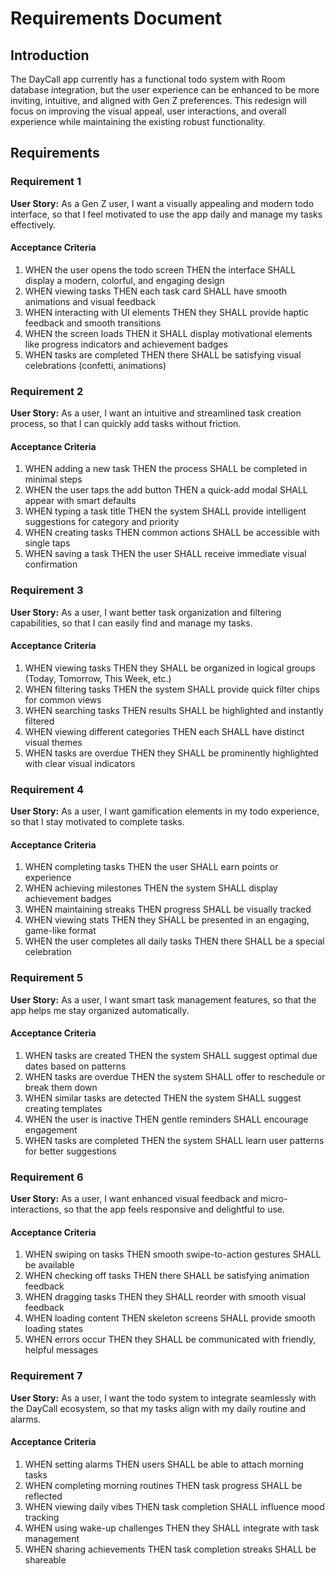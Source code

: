 # Requirements Document

## Introduction

The DayCall app currently has a functional todo system with Room database integration, but the user experience can be enhanced to be more inviting, intuitive, and aligned with Gen Z preferences. This redesign will focus on improving the visual appeal, user interactions, and overall experience while maintaining the existing robust functionality.

## Requirements

### Requirement 1

**User Story:** As a Gen Z user, I want a visually appealing and modern todo interface, so that I feel motivated to use the app daily and manage my tasks effectively.

#### Acceptance Criteria

1. WHEN the user opens the todo screen THEN the interface SHALL display a modern, colorful, and engaging design
2. WHEN viewing tasks THEN each task card SHALL have smooth animations and visual feedback
3. WHEN interacting with UI elements THEN they SHALL provide haptic feedback and smooth transitions
4. WHEN the screen loads THEN it SHALL display motivational elements like progress indicators and achievement badges
5. WHEN tasks are completed THEN there SHALL be satisfying visual celebrations (confetti, animations)

### Requirement 2

**User Story:** As a user, I want an intuitive and streamlined task creation process, so that I can quickly add tasks without friction.

#### Acceptance Criteria

1. WHEN adding a new task THEN the process SHALL be completed in minimal steps
2. WHEN the user taps the add button THEN a quick-add modal SHALL appear with smart defaults
3. WHEN typing a task title THEN the system SHALL provide intelligent suggestions for category and priority
4. WHEN creating tasks THEN common actions SHALL be accessible with single taps
5. WHEN saving a task THEN the user SHALL receive immediate visual confirmation

### Requirement 3

**User Story:** As a user, I want better task organization and filtering capabilities, so that I can easily find and manage my tasks.

#### Acceptance Criteria

1. WHEN viewing tasks THEN they SHALL be organized in logical groups (Today, Tomorrow, This Week, etc.)
2. WHEN filtering tasks THEN the system SHALL provide quick filter chips for common views
3. WHEN searching tasks THEN results SHALL be highlighted and instantly filtered
4. WHEN viewing different categories THEN each SHALL have distinct visual themes
5. WHEN tasks are overdue THEN they SHALL be prominently highlighted with clear visual indicators

### Requirement 4

**User Story:** As a user, I want gamification elements in my todo experience, so that I stay motivated to complete tasks.

#### Acceptance Criteria

1. WHEN completing tasks THEN the user SHALL earn points or experience
2. WHEN achieving milestones THEN the system SHALL display achievement badges
3. WHEN maintaining streaks THEN progress SHALL be visually tracked
4. WHEN viewing stats THEN they SHALL be presented in an engaging, game-like format
5. WHEN the user completes all daily tasks THEN there SHALL be a special celebration

### Requirement 5

**User Story:** As a user, I want smart task management features, so that the app helps me stay organized automatically.

#### Acceptance Criteria

1. WHEN tasks are created THEN the system SHALL suggest optimal due dates based on patterns
2. WHEN tasks are overdue THEN the system SHALL offer to reschedule or break them down
3. WHEN similar tasks are detected THEN the system SHALL suggest creating templates
4. WHEN the user is inactive THEN gentle reminders SHALL encourage engagement
5. WHEN tasks are completed THEN the system SHALL learn user patterns for better suggestions

### Requirement 6

**User Story:** As a user, I want enhanced visual feedback and micro-interactions, so that the app feels responsive and delightful to use.

#### Acceptance Criteria

1. WHEN swiping on tasks THEN smooth swipe-to-action gestures SHALL be available
2. WHEN checking off tasks THEN there SHALL be satisfying animation feedback
3. WHEN dragging tasks THEN they SHALL reorder with smooth visual feedback
4. WHEN loading content THEN skeleton screens SHALL provide smooth loading states
5. WHEN errors occur THEN they SHALL be communicated with friendly, helpful messages

### Requirement 7

**User Story:** As a user, I want the todo system to integrate seamlessly with the DayCall ecosystem, so that my tasks align with my daily routine and alarms.

#### Acceptance Criteria

1. WHEN setting alarms THEN users SHALL be able to attach morning tasks
2. WHEN completing morning routines THEN task progress SHALL be reflected
3. WHEN viewing daily vibes THEN task completion SHALL influence mood tracking
4. WHEN using wake-up challenges THEN they SHALL integrate with task management
5. WHEN sharing achievements THEN task completion streaks SHALL be shareable